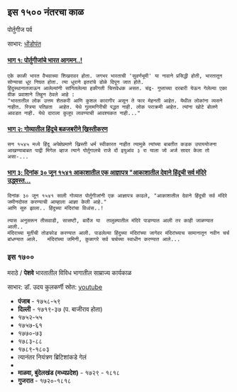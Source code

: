 ## इस १५०० नंतरचा काळ

पोर्तुगीज पर्व

साभार: [धोंडोपंत](https://www.facebook.com/dhondopant.apate)


#### [भाग १: पोर्तुगीजांचे भारत आगमन..!](https://www.facebook.com/share/p/WMEDN7SH4f9qMbde/)
```
एके काळी भारत वैभवाच्या शिखरावर होता. जगभर भारताची 'सुवर्णभूमी' या नावाने प्रसिद्धी होती, भारतातून सोन्याचा धूर निघत होता. त्या धुराने इतरांचे डोळे दिपून जात होते.
हिंदुस्थानातजाऊन आलेल्यांनी सांगितलेल्या हकीगती चित्तवेधक असत. चंद्र- गुप्ताच्या दरबारी येऊन गेलेल्या एका ग्रीक प्रवाशाने लिहून ठेवले आहे :
"भारतातील लोक उत्तम शेतकरी आणि कुशल कारागीर असून ते फार मेहनती आहेत. येथील लोकांना व्यसने नाहीत. स्त्रिया पतिव्रता  आहेत. येथे गुलामगिरीची पद्धत नाही. लोक पराक्रमी आहेत. त्यांना खोटे बोलणे आवडत नाही. येथे दाराला कुलूप लावण्याची आवश्यकत नाही..."

```

#### [भाग २: गोव्यातील हिंदूचे बळजबरीने ख्रिस्तीकरण](https://www.facebook.com/share/p/6UbJHQb7hMiaiCRM/)
```
सन १५४५ मध्ये हिंदू अपेक्षेप्रमाणे ख्रिस्ती धर्म स्वीकारत नाहीत त्यामुळे त्यांच्या बाबतीत कडक उपाययोजना आखण्याबाबत पाद्री मिगेल व्हाज त्याने पोर्तुगालचे राजे दों इयुआंव ३ रा याला जो अर्ज सादर केला तो असा-...

```

#### [भाग ३: दिनांक ३० जून १५४१ आकाशातील एक आज्ञापत्र "आकाशातील देवाने हिंदूची सर्व मंदिरे उद्ध्वस्त...](https://www.facebook.com/story.php?story_fbid=807668464807162&id=100066920460628&rdid=Nq1Oxt0525NlUbFm)
```
दिनांक ३० जून १५४१ साली गोव्यात पोर्तुगीजांनी एक आज्ञापत्र काढले, "आकाशातील देवाने हिंदूची सर्व मंदिरे जमीनदोस्त करण्याची आम्हाला आज्ञा केली आहे."
आणि सुरु झाला.. हिंदुच्या मंदिरांचा विध्वंस..!

त्यास अनुसरून तीसवाडी, सासष्टी, बार्देज या  तालुक्यातील मंदिरे पाडण्यात आली तर काही जाळण्यात आली..
मंदिराच्या मूर्तीची तोडफोड करण्यात आली. पाडलेल्या हिंदुच्या मंदिरांच्या जागेवर मंदिरांच्याच सामानातून नवीन चर्च बांधण्यात आले.   मंदिरांच्या जमिनी, कुळागरे सर्व चर्चच्या स्वाधीन करण्यात आले...

```


### इस १७००

मराठे / **पेशवे** भारतातील विविध भागातील साम्राज्य कार्यकाळ 

साभार: डॉ. उदय कुलकर्णी स्रोत: [youtube](https://www.youtube.com/watch?v=gHCwplqaqAM)

- **पंजाब** - १७५८-५९
- **दिल्ली** - १७१९-३७ (प. बाजीराव होता)
-   १७५२-५५
-   १७५७-६१
-   १७७०-७३
-   १७८३-८८
-   १७८९-१८०३
-   त्यानंतर नियंत्रण ब्रिटिशांकडे गेलं
-   
-   **माळवा, बुंदेलखंड (मध्यप्रदेश)** - १७२९ - १८१८
-   **गुजरात** - १७२०-१८१८ 
